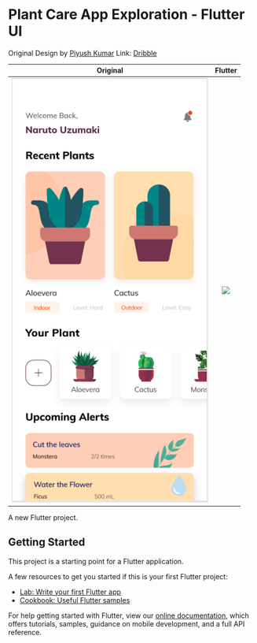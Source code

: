 # Plant Care App Exploration - Flutter UI

Original Design by [Piyush Kumar](https://dribbble.com/piyushsingh22) Link: [Dribble](https://dribbble.com/shots/9933802-Plant-Care-App-Exploration)




| Original        | Flutter| 
| ------------- |:-------------:| 
| <img src="https://github.com/jhonattanS/flutter_plants/blob/master/demo/Plantas_Layout.png?raw=true" width="400"> |<img src="https://github.com/jhonattanS/flutter_plants/blob/master/demo/Plantas_Final.gif?raw=true" width="400">  | 

A new Flutter project.

## Getting Started

This project is a starting point for a Flutter application.

A few resources to get you started if this is your first Flutter project:

- [Lab: Write your first Flutter app](https://flutter.dev/docs/get-started/codelab)
- [Cookbook: Useful Flutter samples](https://flutter.dev/docs/cookbook)

For help getting started with Flutter, view our
[online documentation](https://flutter.dev/docs), which offers tutorials,
samples, guidance on mobile development, and a full API reference.
